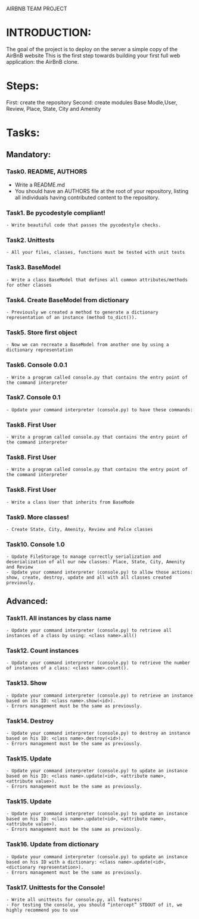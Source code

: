 AIRBNB TEAM PROJECT
# INTRODUCTION:
The goal of the project is to deploy on the server a simple copy of the AirBnB website
This is the first step towards building your first full web application: the AirBnB clone.

# Steps:
First: create the repository
Second: create modules Base Modle,User, Review, Place, State, City and Amenity

# Tasks:
 ## Mandatory: 

   ### Task0. README, AUTHORS
   - Write a README.md
   - You should have an AUTHORS file at the root of your repository, listing all individuals having contributed content to the repository.

   ### Task1. Be pycodestyle compliant!
    - Write beautiful code that passes the pycodestyle checks.

   ### Task2. Unittests
    - All your files, classes, functions must be tested with unit tests

   ### Task3. BaseModel
    - Write a class BaseModel that defines all common attributes/methods for other classes

   ### Task4. Create BaseModel from dictionary
    - Previously we created a method to generate a dictionary representation of an instance (method to_dict()).

   ### Task5. Store first object
    - Now we can recreate a BaseModel from another one by using a dictionary representation

   ### Task6. Console 0.0.1
    - Write a program called console.py that contains the entry point of the command interpreter

   ### Task7. Console 0.1
    - Update your command interpreter (console.py) to have these commands:

   ### Task8. First User
    - Write a program called console.py that contains the entry point of the command interpreter

   ### Task8. First User
    - Write a program called console.py that contains the entry point of the command interpreter

   ### Task8. First User
    - Write a class User that inherits from BaseMode

   ### Task9. More classes!
    - Create State, City, Amenity, Review and Palce classes

   ### Task10. Console 1.0
    - Update FileStorage to manage correctly serialization and deserialization of all our new classes: Place, State, City, Amenity and Review
    - Update your command interpreter (console.py) to allow those actions: show, create, destroy, update and all with all classes created previously.

 ## Advanced:

   ### Task11. All instances by class name
    - Update your command interpreter (console.py) to retrieve all instances of a class by using: <class name>.all()

   ### Task12. Count instances
    - Update your command interpreter (console.py) to retrieve the number of instances of a class: <class name>.count().

   ### Task13. Show
    - Update your command interpreter (console.py) to retrieve an instance based on its ID: <class name>.show(<id>).
    - Errors management must be the same as previously.

   ### Task14. Destroy
    - Update your command interpreter (console.py) to destroy an instance based on his ID: <class name>.destroy(<id>).
    - Errors management must be the same as previously.

   ### Task15. Update
    - Update your command interpreter (console.py) to update an instance based on his ID: <class name>.update(<id>, <attribute name>, <attribute value>).
    - Errors management must be the same as previously.

  ### Task15. Update
    - Update your command interpreter (console.py) to update an instance based on his ID: <class name>.update(<id>, <attribute name>, <attribute value>).
    - Errors management must be the same as previously.

  ### Task16. Update from dictionary
    - Update your command interpreter (console.py) to update an instance based on his ID with a dictionary: <class name>.update(<id>, <dictionary representation>).
    - Errors management must be the same as previously.

  ### Task17. Unittests for the Console!
    - Write all unittests for console.py, all features!
    - For testing the console, you should “intercept” STDOUT of it, we highly recommend you to use


  




